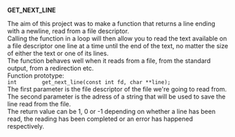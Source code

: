 **GET_NEXT_LINE**

The aim of this project was to make a function that returns a line ending with a newline, read from a file descriptor.  
Calling the function in a loop will then allow you to read the text available on a file descriptor one line at a time
until the end of the text, no matter the size of either the text or one of its lines.  
The function behaves well when it reads from a file, from the standard output, from a redirection etc.  
Function prototype:  
`int		get_next_line(const int fd, char **line);`  
The first parameter is the file descriptor of the file we're going to read from.  
The second parameter is the adress of a string that will be used to save the line read from the file.  
The return value can be 1, 0 or -1 depending on whether a line has been read, the reading has been completed or
an error has happened respectively.
